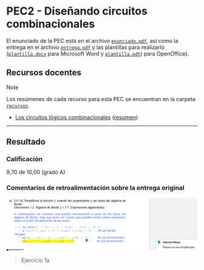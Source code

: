 # PEC2 - Diseñando circuitos combinacionales

El enunciado de la PEC está en el archivo [`enunciado.pdf`](enunciado.pdf), así como la entrega en el archivo [`entrega.pdf`](entrega.pdf) y las plantillas para realizarlo ([`plantilla.docx`](plantilla.docx) para Microsoft Word y [`plantilla.odt`](plantilla.odt)) para OpenOffice).

## Recursos docentes

>[!NOTE]
>Los resúmenes de cada recurso para esta PEC se encuentran en la carpeta [`recursos`](recursos/).

- [Los circuitos lógicos combinacionales](http://cvapp.uoc.edu/autors/MostraPDFMaterialAction.do?id=215620&hash=dcd88579656e2413ea29712f929c6a1bb3fea6655c0dc503f4246beef6e558a2) ([resumen](pec2/recursos/README.md))

---

## Resultado

### Calificación

9,70 de 10,00 (grado A)

### Comentarios de retroalimentación sobre la entrega original 

![](correcciones/1a.png)
>Ejercicio 1a
